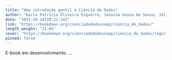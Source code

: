 ```yaml
---
title: "Uma introdução gentil à Ciência de Dados"
author: "Karla Patrícia Oliveira Esquerre, Janaina Souza de Souza, Júlia Carolina Bijos, Kaike Wesley Reis, Sandra Pinheiro, Robson Wilson Silva Pessoa"
date: "2021-10-14T20:22:34Z"
link: "https://bookdown.org/cienciadedadosnaep/ciencia_de_dados/"
length_weight: "21.6%"
cover: "https://bookdown.org/cienciadedadosnaep/ciencia_de_dados/logo/logotipo_transparente_baixa.png"
pinned: false
---
```


E-book em desenvolvimento. ...
